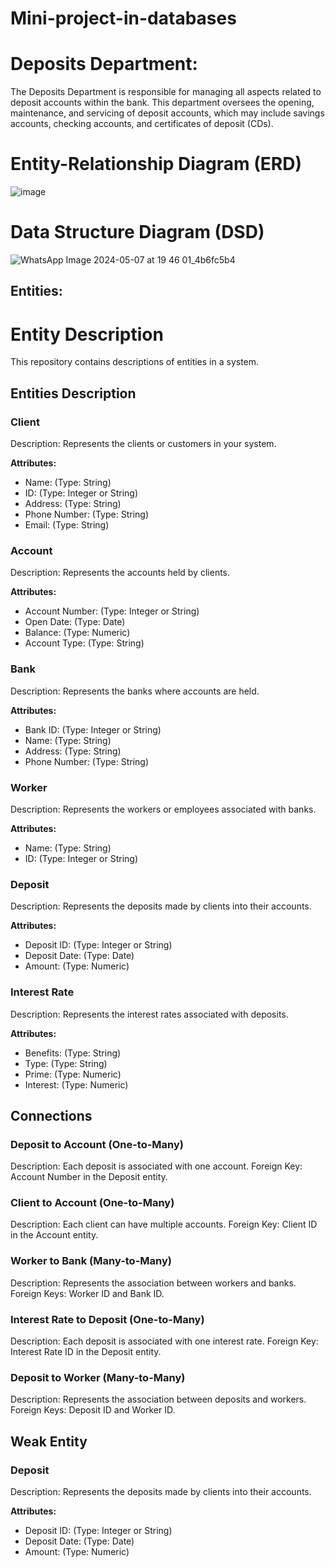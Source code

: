 # Mini-project-in-databases
# Deposits Department:
The Deposits Department is responsible for managing all aspects related to deposit accounts within the bank.
This department oversees the opening, maintenance, and servicing of deposit accounts, which may include savings accounts, checking accounts, and certificates of deposit (CDs).
# Entity-Relationship Diagram (ERD)
![image](https://github.com/yosef147yosef/Mini-project-in-databases/assets/128507240/fd2d8e3e-e683-4aba-99a0-21edd940d4a4)

# Data Structure Diagram (DSD)
![WhatsApp Image 2024-05-07 at 19 46 01_4b6fc5b4](https://github.com/yosef147yosef/Mini-project-in-databases/assets/128507240/66d66744-76a7-41a5-8f9c-378687efc2b0)

## Entities:
# Entity Description

This repository contains descriptions of entities in a system.

## Entities Description

### Client

Description: Represents the clients or customers in your system.

**Attributes:**
- Name: (Type: String)
- ID: (Type: Integer or String)
- Address: (Type: String)
- Phone Number: (Type: String)
- Email: (Type: String)

### Account

Description: Represents the accounts held by clients.

**Attributes:**
- Account Number: (Type: Integer or String)
- Open Date: (Type: Date)
- Balance: (Type: Numeric)
- Account Type: (Type: String)

### Bank

Description: Represents the banks where accounts are held.

**Attributes:**
- Bank ID: (Type: Integer or String)
- Name: (Type: String)
- Address: (Type: String)
- Phone Number: (Type: String)

### Worker

Description: Represents the workers or employees associated with banks.

**Attributes:**
- Name: (Type: String)
- ID: (Type: Integer or String)

### Deposit

Description: Represents the deposits made by clients into their accounts.

**Attributes:**
- Deposit ID: (Type: Integer or String)
- Deposit Date: (Type: Date)
- Amount: (Type: Numeric)

### Interest Rate

Description: Represents the interest rates associated with deposits.

**Attributes:**
- Benefits: (Type: String)
- Type: (Type: String)
- Prime: (Type: Numeric)
- Interest: (Type: Numeric)

## Connections

### Deposit to Account (One-to-Many)

Description: Each deposit is associated with one account.
Foreign Key: Account Number in the Deposit entity.

### Client to Account (One-to-Many)

Description: Each client can have multiple accounts.
Foreign Key: Client ID in the Account entity.

### Worker to Bank (Many-to-Many)

Description: Represents the association between workers and banks.
Foreign Keys: Worker ID and Bank ID.

### Interest Rate to Deposit (One-to-Many)

Description: Each deposit is associated with one interest rate.
Foreign Key: Interest Rate ID in the Deposit entity.

### Deposit to Worker (Many-to-Many)

Description: Represents the association between deposits and workers.
Foreign Keys: Deposit ID and Worker ID.

## Weak Entity

### Deposit

Description: Represents the deposits made by clients into their accounts.

**Attributes:**
- Deposit ID: (Type: Integer or String)
- Deposit Date: (Type: Date)
- Amount: (Type: Numeric)



